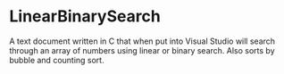 # LinearBinarySearch
A text document written in C that when put into Visual Studio will search through an array of numbers using linear or binary search. Also sorts by bubble and counting sort.

